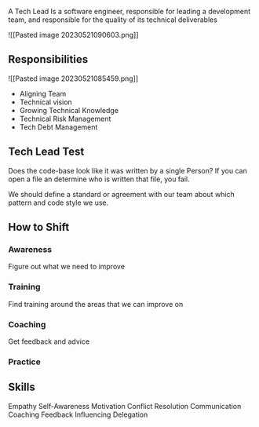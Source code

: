 A Tech Lead Is a software engineer, responsible for leading a development team, and responsible for the quality of its technical deliverables

![[Pasted image 20230521090603.png]]


## Responsibilities

![[Pasted image 20230521085459.png]]

* Aligning Team
* Technical vision
* Growing Technical Knowledge
* Technical Risk Management
* Tech Debt Management

## Tech Lead Test
Does the code-base look like it was written by a single Person?
If you can open a file an determine who is written that file, you fail.

We should define a standard or agreement with our team about which pattern and code style we use.

## How to Shift

### Awareness
Figure out what we need to improve

### Training
Find training around the areas that we can improve on

### Coaching
Get feedback and advice

### Practice

## Skills

Empathy
Self-Awareness
Motivation
Conflict Resolution
Communication
Coaching
Feedback
Influencing
Delegation

